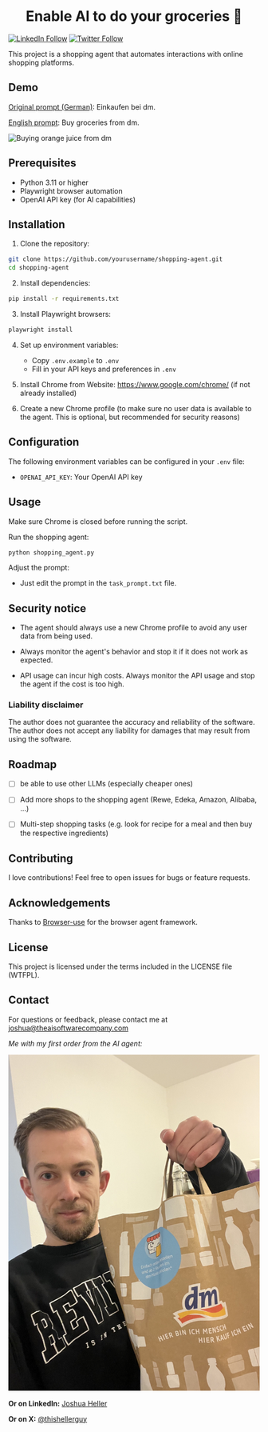 <h1 align="center">Enable AI to do your groceries 🤖</h1>

[![LinkedIn Follow](https://img.shields.io/badge/LinkedIn-0077B5?style=for-the-badge&logo=linkedin&logoColor=white)](https://www.linkedin.com/in/joshua-heller-1b5326140/)
[![Twitter Follow](https://img.shields.io/twitter/follow/thishellerguy?style=social)](https://x.com/thishellerguy)



This project is a shopping agent that automates interactions with online shopping platforms.

## Demo

[Original prompt (German)](task_prompt.txt): Einkaufen bei dm.

[English prompt](task_prompt_en.txt): Buy groceries from dm.

![Buying orange juice from dm](https://github.com/joshuaheller/shopping-agent/blob/main/agent_demo.gif?raw=true)


## Prerequisites

- Python 3.11 or higher
- Playwright browser automation
- OpenAI API key (for AI capabilities)

## Installation

1. Clone the repository:
```bash
git clone https://github.com/yourusername/shopping-agent.git
cd shopping-agent
```

2. Install dependencies:
```bash
pip install -r requirements.txt
```

3. Install Playwright browsers:
```bash
playwright install
```

4. Set up environment variables:
   - Copy `.env.example` to `.env`
   - Fill in your API keys and preferences in `.env`

5. Install Chrome from Website: https://www.google.com/chrome/ (if not already installed)

6. Create a new Chrome profile (to make sure no user data is available to the agent. This is optional, but recommended for security reasons)

## Configuration

The following environment variables can be configured in your `.env` file:
- `OPENAI_API_KEY`: Your OpenAI API key

## Usage
Make sure Chrome is closed before running the script.

Run the shopping agent:

```bash
python shopping_agent.py
```

Adjust the prompt:
- Just edit the prompt in the `task_prompt.txt` file.

## Security notice
- The agent should always use a new Chrome profile to avoid any user data from being used.

- Always monitor the agent's behavior and stop it if it does not work as expected.

- API usage can incur high costs. Always monitor the API usage and stop the agent if the cost is too high.

### Liability disclaimer

The author does not guarantee the accuracy and reliability of the software. The author does not accept any liability for damages that may result from using the software.

## Roadmap

- [ ] be able to use other LLMs (especially cheaper ones)
- [ ] Add more shops to the shopping agent (Rewe, Edeka, Amazon, Alibaba, ...)
- [ ] Multi-step shopping tasks (e.g. look for recipe for a meal and then buy the respective ingredients)


## Contributing

I love contributions! Feel free to open issues for bugs or feature requests.

## Acknowledgements
Thanks to [Browser-use](https://github.com/browser-use/browser-use) for the browser agent framework.

## License

This project is licensed under the terms included in the LICENSE file (WTFPL).

## Contact

For questions or feedback, please contact me at joshua@theaisoftwarecompany.com

*Me with my first order from the AI agent:*

![Me with my first order from the AI agent](https://github.com/joshuaheller/shopping-agent/blob/ded938a33243ed6c89e861a95a07a7f002fc0952/me.jpg?raw=true)

**Or on LinkedIn:** [Joshua Heller](https://www.linkedin.com/in/joshua-heller-1b5326140/)

**Or on X:** [@thishellerguy](https://x.com/thishellerguy)
